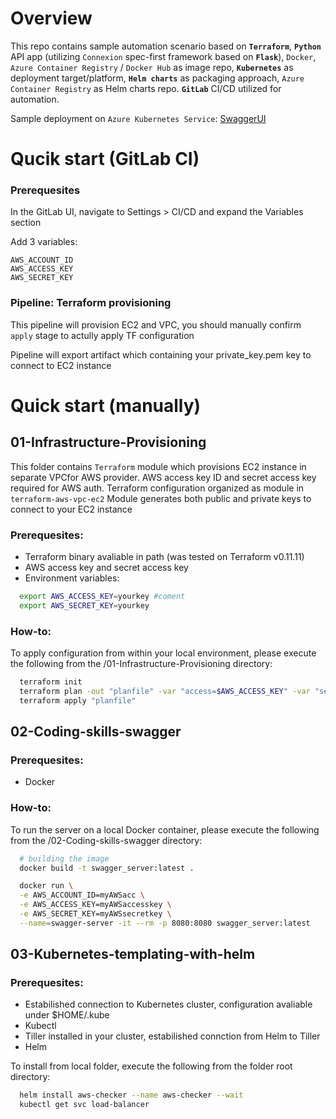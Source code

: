 # Overview
This repo contains sample automation scenario based on **`Terraform`**, **`Python`** API app (utilizing `Connexion` spec-first framework based on **`Flask`**), `Docker`, `Azure Container Registry` / `Docker Hub` as image repo, **`Kubernetes`** as deployment target/platform, **`Helm charts`** as packaging approach, `Azure Container Registry` as Helm charts repo.
**`GitLab`** CI/CD utilized for automation.

Sample deployment on `Azure Kubernetes Service`: [SwaggerUI](http://40.68.206.101/ui/)


# Qucik start (GitLab CI)

### Prerequesites
In the GitLab UI, navigate to Settings > CI/CD and expand the Variables section

Add 3 variables:
```
AWS_ACCOUNT_ID
AWS_ACCESS_KEY
AWS_SECRET_KEY
```
### Pipeline: Terraform provisioning
This pipeline will provision EC2 and VPC, you should manually confirm `apply` stage to actully apply TF configuration

Pipeline will export artifact which containing your private_key.pem key to connect to EC2 instance




# Quick start (manually)

## 01-Infrastructure-Provisioning
This folder contains `Terraform` module which provisions EC2 instance in separate VPCfor AWS provider.
AWS access key ID and secret access key required for AWS auth.
Terraform configuration organized as module in `terraform-aws-vpc-ec2` 
Module generates both public and private keys to connect to your EC2 instance

### Prerequesites:
- Terraform binary avaliable in path (was tested on Terraform v0.11.11)
- AWS access key and secret access key
- Environment variables:

```bash
  export AWS_ACCESS_KEY=yourkey #coment
  export AWS_SECRET_KEY=yourkey
```
### How-to:

To apply configuration from within your local environment, please execute the following from the /01-Infrastructure-Provisioning directory:
```bash
  terraform init
  terraform plan -out "planfile" -var "access=$AWS_ACCESS_KEY" -var "secret=$AWS_SECRET_KEY"
  terraform apply "planfile"
```


## 02-Coding-skills-swagger

### Prerequesites:
- Docker 

### How-to:

To run the server on a local Docker container, please execute the following from the /02-Coding-skills-swagger directory:

```bash
  # building the image
  docker build -t swagger_server:latest .

  docker run \
  -e AWS_ACCOUNT_ID=myAWSacc \
  -e AWS_ACCESS_KEY=myAWSaccesskey \
  -e AWS_SECRET_KEY=myAWSsecretkey \
  --name=swagger-server -it --rm -p 8080:8080 swagger_server:latest
```

## 03-Kubernetes-templating-with-helm

### Prerequesites:
- Estabilished connection to Kubernetes cluster, configuration avaliable under $HOME/.kube
- Kubectl 
- Tiller installed in your cluster, estabilished connction from Helm to Tiller
- Helm

To install from local folder, execute the following from the folder root directory: 

```bash
  helm install aws-checker --name aws-checker --wait
  kubectl get svc load-balancer
```



